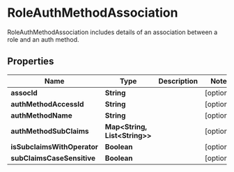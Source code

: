 

# RoleAuthMethodAssociation

RoleAuthMethodAssociation includes details of an association between a role and an auth method.

## Properties

| Name | Type | Description | Notes |
|------------ | ------------- | ------------- | -------------|
|**assocId** | **String** |  |  [optional] |
|**authMethodAccessId** | **String** |  |  [optional] |
|**authMethodName** | **String** |  |  [optional] |
|**authMethodSubClaims** | **Map&lt;String, List&lt;String&gt;&gt;** |  |  [optional] |
|**isSubclaimsWithOperator** | **Boolean** |  |  [optional] |
|**subClaimsCaseSensitive** | **Boolean** |  |  [optional] |



